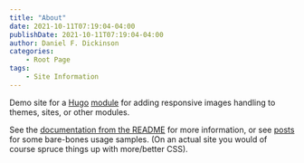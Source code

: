 ```yaml
---
title: "About"
date: 2021-10-11T07:19:04-04:00
publishDate: 2021-10-11T07:19:04-04:00
author: Daniel F. Dickinson
categories:
    - Root Page
tags:
    - Site Information
---
```


Demo site for a [Hugo](https://gohugo.io/) [module](https://gohugo.io/hugo-modules/) for adding responsive images handling to themes, sites, or other modules.

See the [documentation from the README](../docs/readme) for more information, or see [posts](../post) for some bare-bones usage samples.  (On an actual site you would of course spruce things up with more/better CSS).
